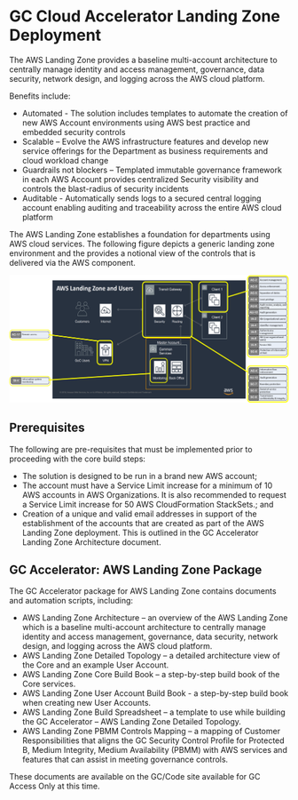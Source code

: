 # GC Cloud Accelerator Landing Zone Deployment

The AWS Landing Zone provides a baseline multi-account architecture to centrally manage identity and access management, governance, data security, network design, and logging across the AWS cloud platform. 

Benefits include:
*	Automated - The solution includes templates to automate the creation of new AWS Account environments using AWS best practice and embedded security controls 
*	Scalable – Evolve the AWS infrastructure features and develop new service offerings for the Department as business requirements and cloud workload change
*	Guardrails not blockers – Templated immutable governance framework in each AWS Account provides centralized Security visibility and controls the blast-radius of security incidents
*	Auditable - Automatically sends logs to a secured central logging account enabling auditing and traceability across the entire AWS cloud platform

The AWS Landing Zone establishes a foundation for departments using AWS cloud services. The following figure depicts a generic landing zone environment and the provides a notional view of the controls that is delivered via the AWS component.

![LZ_Design_Pattern](HOWTOs/GC_AWS_LZ_Package/aws-lz-design-pattern-example.png)

## Prerequisites

The following are pre-requisites that must be implemented prior to proceeding with the core build steps:
*	The solution is designed to be run in a brand new AWS account; 
*	The account must have a Service Limit increase for a minimum of 10 AWS accounts in AWS Organizations. It is also recommended to request a Service Limit increase for 50 AWS CloudFormation StackSets.; and 
*	Creation of a unique and valid email addresses in support of the establishment of the accounts that are created as part of the AWS Landing Zone deployment. This is outlined in the GC Accelerator Landing Zone Architecture document.

## GC Accelerator: AWS Landing Zone Package

The GC Accelerator package for AWS Landing Zone contains documents and automation scripts, including:
*	AWS Landing Zone Architecture – an overview of the AWS Landing Zone which is a baseline multi-account architecture to centrally manage identity and access management, governance, data security, network design, and logging across the AWS cloud platform.
*	AWS Landing Zone Detailed Topology – a detailed architecture view of the Core and an example User Account. 
*	AWS Landing Zone Core Build Book – a step-by-step build book of the Core services.
*	AWS Landing Zone User Account Build Book - a step-by-step build book when creating new User Accounts.
*	AWS Landing Zone Build Spreadsheet – a template to use while building the GC Accelerator – AWS Landing Zone Detailed Topology.
*	AWS Landing Zone PBMM Controls Mapping – a mapping of Customer Responsibilities that aligns the GC Security Control Profile for Protected B, Medium Integrity, Medium Availability (PBMM) with AWS services and features that can assist in meeting governance controls.

These documents are available on the GC/Code site available for GC Access Only at this time.
